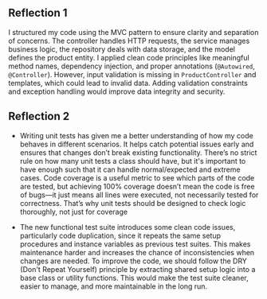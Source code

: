 ## Reflection 1

I structured my code using the MVC pattern to ensure clarity and separation of concerns. 
The controller handles HTTP requests, the service manages business logic, the repository 
deals with data storage, and the model defines the product entity. I applied clean code 
principles like meaningful method names, dependency injection, and proper annotations 
(```@Autowired```, ```@Controller```). However, input validation is missing in 
```ProductController``` and templates, which could lead to invalid data. Adding validation 
constraints and exception handling would improve data integrity and security.

## Reflection 2

- Writing unit tests has given me a better understanding of how my code behaves in different
scenarios. It helps catch potential issues early and ensures that changes don’t break existing
functionality. There’s no strict rule on how many unit tests a class should have, but it's important 
to have enough such that it can handle normal/expected and extreme cases. Code coverage is a useful 
metric to see which parts of the code are tested, but achieving 100% coverage doesn’t mean 
the code is free of bugs—it just means all lines were executed, not necessarily tested for 
correctness. That’s why unit tests should be designed to check logic thoroughly, not just for 
coverage

- The new functional test suite introduces some clean code issues, particularly code duplication, 
since it repeats the same setup procedures and instance variables as previous test suites. 
This makes maintenance harder and increases the chance of inconsistencies when changes are 
needed. To improve the code, we should follow the DRY (Don't Repeat Yourself) principle by 
extracting shared setup logic into a base class or utility functions. This would make the test 
suite cleaner, easier to manage, and more maintainable in the long run.







